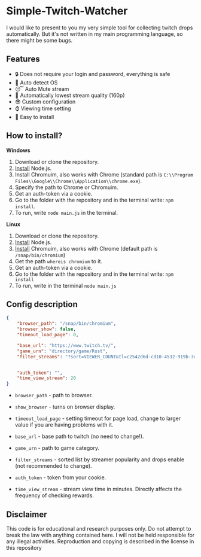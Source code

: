 # Simple-Twitch-Watcher

I would like to present to you my very simple tool for collecting twitch drops automatically. But it's not written in my main programming language, so there might be some bugs.

## Features

- 🔒 Does not require your login and password, everything is safe
- 📱 Auto detect OS
- 😴 Auto Mute stream
- 🎥 Automatically lowest stream quality (160p)
- 😎 Custom configuration
- ⌚ Viewing time setting
- 👻 Easy to install

## How to install?

**Windows**
1. Download or clone the repository.
2. [Install](https://nodejs.org/en/) Node.js.
3. Install Chromuim, also works with Chrome (standard path is `C:\\Program Files\\Google\\Chrome\\Application\\chrome.exe`).
4. Specify the path to Chrome or Chromuim.
5. Get an auth-token via a cookie.
6. Go to the folder with the repository and in the terminal write: `npm install`.
7. To run, write `node main.js` in the terminal.


**Linux**
1. Download or clone the repository.
2. [Install](https://nodejs.org/en/) Node.js.
3. [Install](https://losst.ru/ustanovka-chromium-ubuntu-16-04) Chromuim, also works with Chrome (default path is `/snap/bin/chromium`) 
4. Get the path `whereis chromium` to it.
5. Get an auth-token via a cookie.
6. Go to the folder with the repository and in the terminal write: `npm install`
7. To run, write in the terminal `node main.js`

## Config description

```json
{
    "browser_path": "/snap/bin/chromium",
    "browser_show": false,
    "timeout_load_page": 0, 

    "base_url": "https://www.twitch.tv/",
    "game_urn": "directory/game/Rust",
    "filter_streams": "?sort=VIEWER_COUNT&tl=c2542d6d-cd10-4532-919b-3d19f30a768b",


    "auth_token": "",
    "time_view_stream": 20
}
```

- `browser_path` - path to browser.

- `show_browser` - turns on browser display.

- `timeout_load_page` - setting timeout for page load, change to larger value if you are having problems with it.

- `base_url` - base path to twitch (no need to change!).

- `game_urn` - path to game category.

- `filter_streams` - sorted list by streamer popularity and drops enable (not recommended to change).

- `auth_token` - token from your cookie.

- `time_view_stream` - stream view time in minutes. Directly affects the frequency of checking rewards.

## Disclaimer

This code is for educational and research purposes only. Do not attempt to break the law with anything contained here.
I will not be held responsible for any illegal activities. Reproduction and copying is described in the license in this repository

